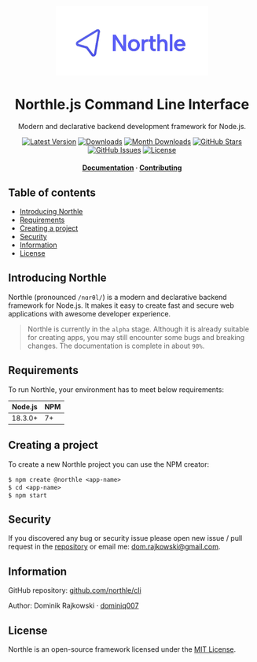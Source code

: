 <div align="center">
  <img src=".github/logo-full.png" width="310">

  <h1>Northle.js Command Line Interface</h1>

  <p align="center">Modern and declarative backend development framework for Node.js.</p>

  <p align="center">
    <a href="https://www.npmjs.com/package/@northle/cli" target="_blank"><img src="https://img.shields.io/npm/v/@northle/cli.svg?style=flat-square&labelColor=333842&color=8b5cf6" alt="Latest Version"></a>
    <a href="https://www.npmjs.com/package/@northle/cli" target="_blank"><img src="https://img.shields.io/npm/dt/@northle/cli.svg?style=flat-square&labelColor=333842&color=3b82f6" alt="Downloads"></a>
    <a href="https://www.npmjs.com/package/@northle/cli" target="_blank"><img src="https://img.shields.io/npm/dm/@northle/cli.svg?style=flat-square&labelColor=333842&color=3b82f6" alt="Month Downloads"></a>
    <a href="https://github.com/northle/cli" target="_blank"><img src="https://img.shields.io/github/stars/northle/cli?style=flat-square&labelColor=333842&color=3b82f6" alt="GitHub Stars"></a>
    <a href="https://github.com/northle/cli" target="_blank"><img src="https://img.shields.io/github/issues/northle/cli?style=flat-square&labelColor=333842&color=22c55e" alt="GitHub Issues"></a>
    <a href="https://www.npmjs.com/package/@northle/cli" target="_blank"><img src="https://img.shields.io/npm/l/@northle/cli.svg?style=flat-square&labelColor=333842&color=22c55e" alt="License"></a>
  </p>

  <h4>
    <a href="README.md">Documentation</a>
    <span> · </span>
    <a href="https://github.com/northle/cli/blob/main/.github/CONTRIBUTING.md">Contributing</a>
  </h4>
</div>

<!-- omit in toc -->
## Table of contents

- [Introducing Northle](#introducing-northle)
- [Requirements](#requirements)
- [Creating a project](#creating-a-project)
- [Security](#security)
- [Information](#information)
- [License](#license)

## Introducing Northle

Northle (pronounced `/nɑrθl/`) is a modern and declarative backend framework for Node.js. It makes it easy to create fast and secure web applications with awesome developer experience.

> Northle is currently in the `alpha` stage. Although it is already suitable for creating apps, you may still encounter some bugs and breaking changes. The documentation is complete in about `90%`.

## Requirements

To run Northle, your environment has to meet below requirements:

| Node.js | NPM |
| ------- | --- |
| 18.3.0+ | 7+  |

## Creating a project

To create a new Northle project you can use the NPM creator:

```shell
$ npm create @northle <app-name>
$ cd <app-name>
$ npm start
```

## Security

If you discovered any bug or security issue please open new issue / pull request in the [repository](https://github.com/northle/cli) or email me: dom.rajkowski@gmail.com.

## Information

GitHub repository: [github.com/northle/cli](https://github.com/northle/cli)

Author: Dominik Rajkowski · [dominiq007](https://github.com/dominiq007)

## License

Northle is an open-source framework licensed under the [MIT License](https://github.com/northle/cli/blob/main/LICENSE).

